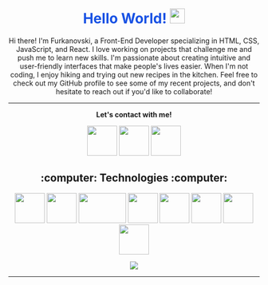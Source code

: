 <h1 align="center" style="color:#1852E4">Hello World! <img src="https://raw.githubusercontent.com/MartinHeinz/MartinHeinz/master/wave.gif" width="30px"></h1>

<p align="center">Hi there! I'm Furkanovski, a Front-End Developer specializing in HTML, CSS, JavaScript, and React. I love working on projects that challenge me and push me to learn new skills. I'm passionate about creating intuitive and user-friendly interfaces that make people's lives easier. When I'm not coding, I enjoy hiking and trying out new recipes in the kitchen. Feel free to check out my GitHub profile to see some of my recent projects, and don't hesitate to reach out if you'd like to collaborate!</p>
<hr>
<p align="center">
  <b>Let's contact with me!</b>

  <p align="center">
    <a href="https://twitter.com/emreeakyell" alt="Twitter"><img src="https://pics.freeicons.io/uploads/icons/png/3848290321556105338-512.png" width="60" height="60"></a>
    <a href="https://www.linkedin.com/in/furkan-emre-akyel-b9999424a/" alt="Linkedin"><img src="https://pics.freeicons.io/uploads/icons/png/16090541531530099327-512.png" width="60" height="60"></a>
    <a href="https://www.instagram.com/ceyrannmuhendisi/" alt="Contact me"><img src="https://pics.freeicons.io/uploads/icons/png/6590558241561032669-512.png" width="60" height="60"></a>
    
  </p>

<h2 align="center">:computer: Technologies :computer:</h2>

<p align="center">
  <img src="http://resources.spacexchimp.com/images/logos/HTML5.png" width="60" height="60">
  <img src="http://resources.spacexchimp.com/images/logos/CSS3.png" width="60" height="60">
  <img src="https://1000logos.net/wp-content/uploads/2020/09/JavaScript-Logo.png" width="95" height="60">
  <img src="https://pics.freeicons.io/uploads/icons/png/20167174151551942641-512.png" width="60" height="60">
  <img src="https://pics.freeicons.io/uploads/icons/png/9374299221540553610-512.png" width="60" height="60">
  <img src="https://upload.wikimedia.org/wikipedia/commons/thumb/d/d5/Tailwind_CSS_Logo.svg/1024px-Tailwind_CSS_Logo.svg.png" width="60" height="60">
  <img src="https://upload.wikimedia.org/wikipedia/commons/thumb/b/b2/Bootstrap_logo.svg/1280px-Bootstrap_logo.svg.png" width="60" height="60">
  <img src="https://pics.freeicons.io/uploads/icons/png/12785093741551942290-512.png" width="60" height="60">
  
    
</p>
<div align="center"><img align="center" src="https://github-readme-stats.vercel.app/api?username=emreeakyell&show_icons=true&theme=nightowl&count_private=true"></div>

<hr>
